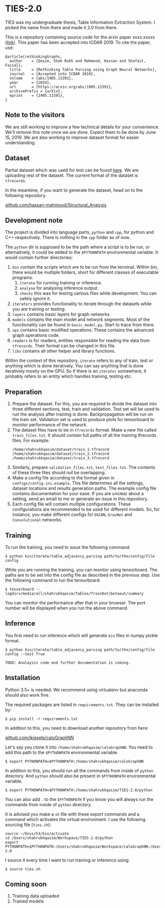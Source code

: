 
# TIES-2.0
TIES was my undergraduate thesis, Table Information Extraction System. I picked the name from there and made it 2.0
 from there.
 
 This is a repository containing source code for the arxiv paper xxxx.xxxxx ([link](https://www.google.com)). This paper has been accepted into 
ICDAR 2019. To cite the paper, use:

```
@article{rethinkingGraphs,
  author    = {Qasim, Shah Rukh and Mahmood, Hassan and Shafait, Faisal},
  title     = {Rethinking Table Parsing using Graph Neural Networks},
  journal   = {Accepted into ICDAR 2019},
  volume    = {abs/1905.13391},
  year      = {2019},
  url       = {https://arxiv.org/abs/1905.13391},
  archivePrefix = {arXiv},
  eprint    = {1905.13391},
}
```

## Note to the visitors
We are still working to improve a few technical details for your convenience. We'll remove this note once we are done. 
Expect them to be done by June 15, 2019. We are also working to improve dataset format for easier understanding.

## Dataset
Partial dataset which was used for test can be found [here](https://drive.google.com/drive/folders/18QyBB1pavj_xCsTyCR6XC_AA525nZaVZ?usp=sharing
). We are uploading rest of the dataset. The current format of the dataset is `tfrecords`.

In the meantime, if you want to generate the dataset, head on to the following repository:


[github.com/hassan-mahmood/Structural_Analysis](https://github.com/hassan-mahmood/Structural_Analysis)


## Development note
The project is divided into language parts, `python` and `cpp`, for python and C++ respectively. There is nothing in the
 `cpp` folder as of now.

The `python` dir is supposed to be the path where a script is to be run, or alternatively, it could be added to the
`$PYTHONPATH` environmental variable. It would contain further directories:
1. `bin` contain the scripts which are to be run from the terminal. Within bin, there would be multiple folders,
short for different classes of executable programs.
    1. `iterate` for running training or inference.
    2. `analyse` for analysing inference output.
    3. `checks` this was for testing various files while development. You can safely ignore it.
2. `iterators` provides functionality to iterate through the datasets while you are training or testing.
3. `layers` contains basic layers for graph networks
3. `models` contains the main model and network segments. Most of the functionality can be found in `basic_model.py`.
Start to trace from there.
4. `ops` contains basic modified operations. These contains the advanced graph operations code. 
5. `readers` is for readers, entities responsible for reading the data from `tfrecords`. Their format can be changed in
this file.
6. `libs` contains all other helper and library functions.

Within the context of this repository, `iterate` refers to any of train, test or anything which is done iteratively. You
can say anything that is done iteratively mostly on the GPU. So if there is an `iterator` somewhere, it probably refers
to an entity which handles training, testing etc.

## Preparation
1. Prepare the dataset. For this, you are required to divide the dataset into three different sections, test, train and validation.
 Test set will be used to run the analysis after training is done. Backpropagation will be run on the train set. Validation set is
  used to produce plots for tensorboard to monitor performance of the network.
2. The dataset files have to be in `tfrecords` format. Make a new file called `train_files.txt`. It should contain full paths of all the training tfrecords files. For example:
    ```
    /home/shahrukhqasim/dataset/train_1.tfrecord
    /home/shahrukhqasim/dataset/train_2.tfrecord
    /home/shahrukhqasim/dataset/train_3.tfrecord
    ```
3. Similarly, prepare `validation_files.txt`, `test_files.txt`. The contents of these three files should not be overlapping.
4. Make a config file according to the format given in `configs/config.ini.example`. This file determines all the settings, dataset locations and results generation paths. The example config file contains documentation for your ease. If you are unclear about a setting, send an email to me or generate an issue in this repository.
5. Each config file will contain multiple configurations. These configurations are recommended to be used for different models.
So, for instance, you make different configs for `DGCNN`, `GravNet` and `Convolutional` networks.

## Training
To run the training, you need to issue the following command:

```$ python bin/iterate/table_adjacency_parsing path/to/the/config/file config```

While you are running the training, you can monitor using tensorboard. The paths are to be set into the config file as described in the previous step. Use the following command to run the tensorboard:

```
$ tensorboard --logdir=/media/all/shahrukhqasim/Tables/TrainOut/betaout/summary
```

You can monitor the performance after that in your browser. The port number will be displayed when you run the above command.

## Inference
You first need to run inference which will generate `bin` files in numpy pickle format.

```$ python bin/iterate/table_adjacency_parsing path/to/the/config/file config --test True```

```
TODO: Analaysis code and further documentation is coming.
```
 
## Installation
Python 3.5+ is needed. We recommend  using virtualenv but anaconda should also work fine.

The required packages are listed in `requirements.txt`. They can be installed by:
```
$ pip install -r requirements.txt
```

In addition to this, you need to download another repository from here:

[github.com/jkiesele/caloGraphNN](https://github.com/jkiesele/caloGraphNN)

Let's say you clone it into `/home/shahrukhqasim/caloGraphNN`. You need to add this path to the `$PYTHONPATH` environmental variable.
```
$ export PYTHONPATH=$PYTHONPATH:/home/shahrukhqasim/caloGraphNN
```

In addition to this, you should run all the commands from inside of `python` directory. And `python` should also be present in `$PYTHONPATH` environmental variable.
```
$ export PYTHONPATH=$PYTHONPATH:/home/shahrukhqasim/TIES-2.0/python
```

You can also add `.` to the `$PYTHONPATH` if you know you will always run the commands from inside of `python` directory.

It is advised you make a `sh` file with these export commands and a command which activates the virtual environment.
 I use the following sourcing file (`ties.sh`):
```
source ~/Envs/h3/bin/activate
cd /Users/shahrukhqasim/Workspace/TIES-2.0/python
export PYTHONPATH=$PYTHONPATH:/Users/shahrukhqasim/Workspace/caloGraphNN:/Users/shahrukhqasim/Workspace/TIES-2.0
```

I source it every time I want to run training or inference using:
```
$ source ties.sh
```


## Coming soon

1. Training data uploaded
2. Trained models
